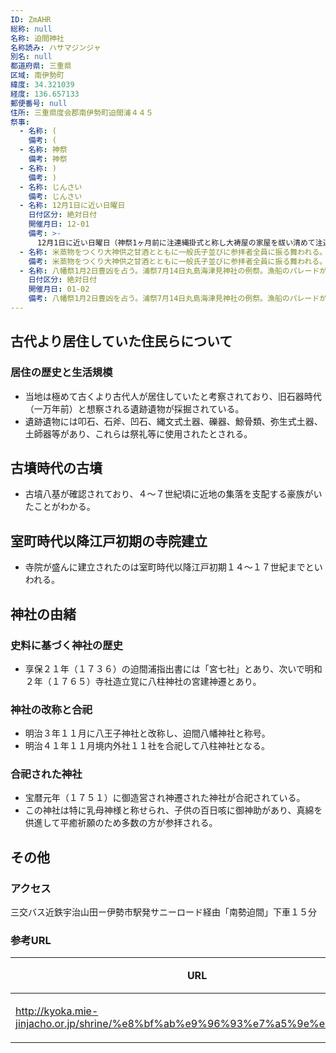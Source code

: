 ```yaml
---
ID: ZmAHR
総称: null
名称: 迫間神社
名称読み: ハサマジンジャ
別名: null
都道府県: 三重県
区域: 南伊勢町
緯度: 34.321039
経度: 136.657133
郵便番号: null
住所: 三重県度会郡南伊勢町迫間浦４４５
祭事:
  - 名称: (
    備考: (
  - 名称: 神祭
    備考: 神祭
  - 名称: )
    備考: )
  - 名称: じんさい
    備考: じんさい
  - 名称: 12月1日に近い日曜日
    日付区分: 絶対日付
    開催月日: 12-01
    備考: >-
      12月1日に近い日曜日（神祭1ヶ月前に注連縄掛式と称し大祷屋の家屋を祓い清めて注連縄を張る。当日に神饌として甘酒の仕込みをする（潔斎した氏子代表2名による奉仕）。また）
  - 名称: 米蒸物をつくり大神供之甘酒とともに一般氏子並びに参拝者全員に振る舞われる。同時に祷屋の受け渡しの式を行う（三重県特殊神事）。祈年祭
    備考: 米蒸物をつくり大神供之甘酒とともに一般氏子並びに参拝者全員に振る舞われる。同時に祷屋の受け渡しの式を行う（三重県特殊神事）。祈年祭
  - 名称: 八幡祭1月2日豊凶を占う。浦祭7月14日丸島海津見神社の例祭。漁船のパレードがある。
    日付区分: 絶対日付
    開催月日: 01-02
    備考: 八幡祭1月2日豊凶を占う。浦祭7月14日丸島海津見神社の例祭。漁船のパレードがある。
---
```


## 古代より居住していた住民らについて

### 居住の歴史と生活規模

- 当地は極めて古くより古代人が居住していたと考察されており、旧石器時代（一万年前）と想察される遺跡遺物が採掘されている。
- 遺跡遺物には叩石、石斧、凹石、縄文式土器、礫器、鯨骨類、弥生式土器、土師器等があり、これらは祭礼等に使用されたとされる。

## 古墳時代の古墳

- 古墳八基が確認されており、４～７世紀頃に近地の集落を支配する豪族がいたことがわかる。

## 室町時代以降江戸初期の寺院建立

- 寺院が盛んに建立されたのは室町時代以降江戸初期１４～１７世紀までといわれる。

## 神社の由緒

### 史料に基づく神社の歴史

- 享保２１年（１７３６）の迫間浦指出書には「宮七社」とあり、次いで明和２年（１７６５）寺社造立覚に八柱神社の宮建神遷とあり。

### 神社の改称と合祀

- 明治３年１１月に八王子神社と改称し、迫間八幡神社と称号。
- 明治４１年１１月境内外社１１社を合祀して八柱神社となる。

### 合祀された神社

- 宝暦元年（１７５１）に御造営され神遷された神社が合祀されている。
- この神社は特に乳母神様と称せられ、子供の百日咳に御神助があり、真綿を供進して平癒祈願のため多数の方が参拝される。

## その他

### アクセス

三交バス近鉄宇治山田ー伊勢市駅発サニーロード経由「南勢迫間」下車１５分

### 参考URL

| URL                                                                          | 説明   |
| ---------------------------------------------------------------------------- | ------ |
| http://kyoka.mie-jinjacho.or.jp/shrine/%e8%bf%ab%e9%96%93%e7%a5%9e%e7%a4%be/ | 神社庁 |
